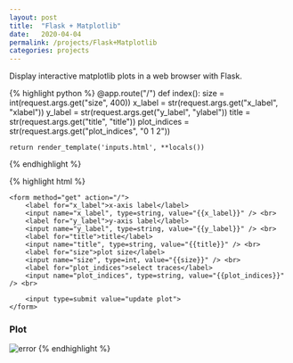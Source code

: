 ```yaml
---
layout: post
title:  "Flask + Matplotlib"
date:   2020-04-04
permalink: /projects/Flask+Matplotlib
categories: projects
---
```

Display interactive matplotlib plots in a web browser with Flask.



{% highlight python %}
@app.route("/")
def index():
    size = int(request.args.get("size", 400))
    x_label = str(request.args.get("x_label", "xlabel"))
    y_label = str(request.args.get("y_label", "ylabel"))
    title = str(request.args.get("title", "title"))
    plot_indices = str(request.args.get("plot_indices", "0 1 2"))
    
    return render_template('inputs.html', **locals())
{% endhighlight %}


{% highlight html %}
<!doctype html>
<html lang="en">
<head>
	<title>Plotting tool</title>
</head>
<body>

	<form method="get" action="/">
		<label for="x_label">x-axis label</label>
		<input name="x_label", type=string, value="{{x_label}}" /> <br>
		<label for="y_label">y-axis label</label>
		<input name="y_label", type=string, value="{{y_label}}" /> <br>
		<label for="title">title</label>
		<input name="title", type=string, value="{{title}}" /> <br>
		<label for="size">plot size</label>
		<input name="size", type=int, value="{{size}}" /> <br>
		<label for="plot_indices">select traces</label>
		<input name="plot_indices", type=string, value="{{plot_indices}}" /> <br>

		<input type=submit value="update plot">
	</form>

</body>
<h3>Plot</h3>
<img src="/{{size}}-{{x_label}}-{{y_label}}-{{plot_indices}}-{{title}}.svg"
	alt="error"
	height={{size}}
>
</html>
{% endhighlight %}